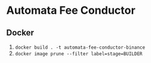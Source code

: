 # Automata Fee Conductor

## Docker
1. `docker build . -t automata-fee-conductor-binance`
2. `docker image prune --filter label=stage=BUILDER`


